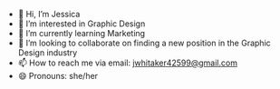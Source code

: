 - 👋 Hi, I’m Jessica
- 👀 I’m interested in Graphic Design
- 🌱 I’m currently learning Marketing
- 💞️ I’m looking to collaborate on finding a new position in the Graphic Design industry
- 📫 How to reach me via email: jwhitaker42599@gmail.com
- 😄 Pronouns: she/her

<!---
fandom4fandom/fandom4fandom is a ✨ special ✨ repository because its `README.md` (this file) appears on your GitHub profile.
You can click the Preview link to take a look at your changes.
--->
